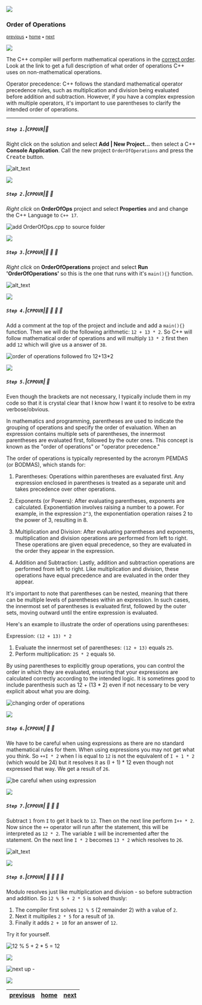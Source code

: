 ![](../images/line3.png)

### Order of Operations

<sub>[previous](../init/README.md#user-content-initialization) • [home](../README.md#user-content-ue5-cpp-overview) • [next](../selection/README.md#user-content-selection-and-iteration)</sub>

![](../images/line3.png)

The C++ compiler will perform mathematical operations in the [correct order](https://en.cppreference.com/w/cpp/language/operator_precedence).  Look at the link to get a full description of what order of operations C++ uses on non-mathematical operations.

Operator precedence: C++ follows the standard mathematical operator precedence rules, such as multiplication and division being evaluated before addition and subtraction. However, if you have a complex expression with multiple operators, it's important to use parentheses to clarify the intended order of operations.
<br>

---

##### `Step 1.`\|`CPPOVR`|:small_blue_diamond:

Right click on the solution and select **Add | New Project...** then select a C++ **Console Application**. Call the new project `OrderOfOperations` and press the <kbd>Create</kbd> button.

![alt_text](images/addOrderOfOpsProject.png)

![](../images/line2.png)

##### `Step 2.`\|`CPPOVR`|:small_blue_diamond: :small_blue_diamond: 

*Right click* on **OrderOfOps** project and select **Properties** and and change the C++ Language to `C++ 17`.

![add OrderOfOps.cpp to source folder](images/orderOfOpsCpp.png)

![](../images/line2.png)

##### `Step 3.`\|`CPPOVR`|:small_blue_diamond: :small_blue_diamond: :small_blue_diamond:

*Right click* on **OrderOfOperations** project and select **Run 'OrderOfOperations'** so this is the one that runs with it's `main(){}` function.

![alt_text](images/setAsStartup.png)

![](../images/line2.png)

##### `Step 4.`\|`CPPOVR`|:small_blue_diamond: :small_blue_diamond: :small_blue_diamond: :small_blue_diamond:

Add a comment at the top of the project and include <iostream> and add a `main(){}` function.  Then we will do the following arithmetic: `12 + 13 * 2`.  So C++ will follow mathematical order of operations and will multiply `13 * 2` first then add `12` which will give us a answer of `38`.

![order of operations followed fro 12+13*2](images/standardOrderOfOps.png)

![](../images/line2.png)

##### `Step 5.`\|`CPPOVR`| :small_orange_diamond:

Even though the brackets are not  necessary, I typically include them in my code so that it is crystal clear that I know how I want it to resolve to be extra verbose/obvious.

In mathematics and programming, parentheses are used to indicate the grouping of operations and specify the order of evaluation. When an expression contains multiple sets of parentheses, the innermost parentheses are evaluated first, followed by the outer ones. This concept is known as the "order of operations" or "operator precedence."

The order of operations is typically represented by the acronym PEMDAS (or BODMAS), which stands for:

1. Parentheses: Operations within parentheses are evaluated first. Any expression enclosed in parentheses is treated as a separate unit and takes precedence over other operations.

2. Exponents (or Powers): After evaluating parentheses, exponents are calculated. Exponentiation involves raising a number to a power. For example, in the expression `2^3`, the exponentiation operation raises 2 to the power of 3, resulting in 8.

3. Multiplication and Division: After evaluating parentheses and exponents, multiplication and division operations are performed from left to right. These operations are given equal precedence, so they are evaluated in the order they appear in the expression.

4. Addition and Subtraction: Lastly, addition and subtraction operations are performed from left to right. Like multiplication and division, these operations have equal precedence and are evaluated in the order they appear.

It's important to note that parentheses can be nested, meaning that there can be multiple levels of parentheses within an expression. In such cases, the innermost set of parentheses is evaluated first, followed by the outer sets, moving outward until the entire expression is evaluated.

Here's an example to illustrate the order of operations using parentheses:

Expression: `(12 + 13) * 2`

1. Evaluate the innermost set of parentheses: `(12 + 13)` equals `25`.
2. Perform multiplication: `25 * 2` equals `50`.

By using parentheses to explicitly group operations, you can control the order in which they are evaluated, ensuring that your expressions are calculated correctly according to the intended logic. It is sometimes good to include parenthesis such as 12 + (13 * 2) even if not necessary to be very explicit about what you are doing.

![changing order of operations](images/followBrackets.png)

![](../images/line2.png)

##### `Step 6.`\|`CPPOVR`| :small_orange_diamond: :small_blue_diamond:

We have to be careful when using expressions as there are no standard mathematical rules for them.  When using expressions you may not get what you think.  So `++I * 2` when I is equal to `12` is not the equivalent of `I + 1 * 2` (which would be 24) but it resolves it as (I + 1) * 12 even though not expressed that way.  We get a result of `26`. 

![be careful when using expression](images/carefulBe.png)

![](../images/line2.png)

##### `Step 7.`\|`CPPOVR`| :small_orange_diamond: :small_blue_diamond: :small_blue_diamond:

Subtract `1` from `I` to get it back to `12`.  Then on the next line perform `I++ * 2`.  Now since the `++` operator will run after the statement, this will be interpreted as `12 * 2`.  The variable `I` will be incremented after the statement. On the next line `I * 2` becomes `13 * 2` which resolves to `26`.

![alt_text](images/moreBeware.png)

![](../images/line2.png)

##### `Step 8.`\|`CPPOVR`| :small_orange_diamond: :small_blue_diamond: :small_blue_diamond: :small_blue_diamond:

Modulo resolves just like multiplication and division - so before subtraction and addition. So `12 % 5 + 2 * 5` is solved thusly:

1. The compiler first solves `12 % 5` (2 remainder 2) with a value of `2`.
2.  Next it multipiles `2 * 5` for a result of `10`.
3.  Finally it adds `2 + 10` for an answer of `12`.  

Try it for yourself.

![12 % 5 + 2 * 5 = 12](images/.png)

![](../images/line.png)

<!-- <img src="https://via.placeholder.com/1000x100/45D7CA/000000/?text=Next Up - Selection and Iteration"> -->

![next up - ](images/banner.png)

![](../images/line.png)

| [previous](../init/README.md#user-content-initialization)| [home](../README.md#user-content-ue5-cpp-overview) | [next](../selection/README.md#user-content-selection-and-iteration)|
|---|---|---|
